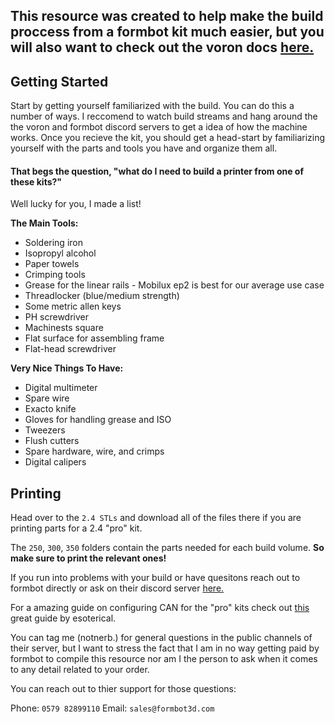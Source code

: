 ## This resource was created to help make the build proccess from a formbot kit much easier, but you will also want to check out the voron docs [here.](https://docs.vorondesign.com/)


## Getting Started
Start by getting yourself familiarized with the build. You can do this a number of ways. I reccomend to watch build streams and hang around the the voron and formbot discord servers to get a idea of how the machine works. Once you recieve the kit, you should get a head-start by familiarizing yourself with the parts and tools you have and organize them all. 



#### That begs the question, "what do I need to build a printer from one of these kits?"

Well lucky for you, I made a list!


**The Main Tools:**
* Soldering iron
* Isopropyl alcohol
* Paper towels
* Crimping tools
* Grease for the linear rails - Mobilux ep2 is best for our average use case
* Threadlocker (blue/medium strength)
* Some metric allen keys
* PH screwdriver
* Machinests square
* Flat surface for assembling frame
* Flat-head screwdriver

**Very Nice Things To Have:**
* Digital multimeter
* Spare wire
* Exacto knife
* Gloves for handling grease and ISO
* Tweezers
* Flush cutters
* Spare hardware, wire, and crimps
* Digital calipers 


## Printing

Head over to the `2.4 STLs` and download all of the files there if you are printing parts for a 2.4 "pro" kit. 

The `250`, `300`, `350`  folders contain the parts needed for each build volume. **So make sure to print the relevant ones!**


If you run into problems with your build or have quesitons reach out to formbot directly or ask on their discord server [here.](https://discord.gg/) 

For a amazing guide on configuring CAN for the "pro" kits check out [this](https://github.com/Esoterical/voron_canbus) great guide by esoterical.

You can tag me (notnerb.) for general questions in the public channels of their server, but I want to stress the fact that I am in no way getting paid by formbot to compile this resource nor am I the person to ask when it comes to any detail related to your order. 

You can reach out to thier support for those questions: 

Phone: `0579 82899110`
Email: `sales@formbot3d.com`
